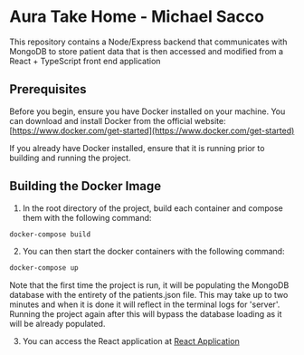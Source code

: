 # Aura Take Home - Michael Sacco

This repository contains a Node/Express backend that communicates with MongoDB to store patient data that is then accessed and modified from a React + TypeScript front end application

## Prerequisites

Before you begin, ensure you have Docker installed on your machine. You can download and install Docker from the official website: [https://www.docker.com/get-started](https://www.docker.com/get-started)

If you already have Docker installed, ensure that it is running prior to building and running the project.

## Building the Docker Image

1. In the root directory of the project, build each container and compose them with the following command:

```bash
docker-compose build
```

2. You can then start the docker containers with the following command:

```bash
docker-compose up
```

Note that the first time the project is run, it will be populating the MongoDB database with the entirety of the patients.json file. This may take up to two minutes and when it is done it will reflect in the terminal logs for 'server'. Running the project again after this will bypass the database loading as it will be already populated.

3. You can access the React application at [React Application](http://localhost:8080/)
